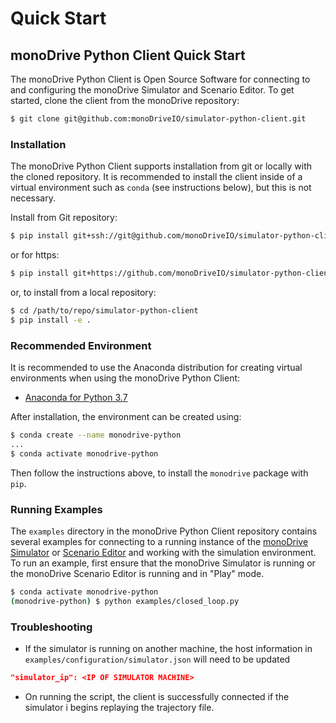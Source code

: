 # Quick Start

## monoDrive Python Client Quick Start

The monoDrive Python Client is Open Source Software for connecting to and 
configuring the monoDrive Simulator and Scenario Editor. To get started, 
clone the client from the monoDrive repository:

```bash
$ git clone git@github.com:monoDriveIO/simulator-python-client.git 
```

### Installation

The monoDrive Python Client supports installation from git or locally with the 
cloned repository. It is recommended to install the client inside of a virtual 
environment such as `conda` (see instructions below), but this is not necessary. 

Install from Git repository:

```bash
$ pip install git+ssh://git@github.com/monoDriveIO/simulator-python-client.git#egg=monodrive
```

or for https:

```bash
$ pip install git+https://github.com/monoDriveIO/simulator-python-client.git#egg=monodrive
```

or, to install from a local repository:

```bash
$ cd /path/to/repo/simulator-python-client
$ pip install -e .
```

### Recommended Environment

It is recommended to use the Anaconda distribution for creating virtual 
environments when using the monoDrive Python Client:

* [Anaconda for Python 3.7](https://www.anaconda.com/distribution/#download-section)

After installation, the environment can be created using:

```bash
$ conda create --name monodrive-python
...
$ conda activate monodrive-python
```

Then follow the instructions above, to install the `monodrive` package with `pip`.

### Running Examples

The `examples` directory in the monoDrive Python Client repository contains 
several examples for connecting to a running instance of the 
[monoDrive Simulator](../Simulator.md) or 
[Scenario Editor](../Scenario_editor.md) and working with the simulation 
environment. To run an example, first ensure that the monoDrive Simulator is 
running or the monoDrive Scenario Editor is running and in "Play" mode.

```bash
$ conda activate monodrive-python
(monodrive-python) $ python examples/closed_loop.py
```
### Troubleshooting

- If the simulator is running on another machine, the host information in 
`examples/configuration/simulator.json` will need to be updated

```json
"simulator_ip": <IP OF SIMULATOR MACHINE>
```

- On running the script, the client is successfully connected if the simulator i
begins replaying the trajectory file.